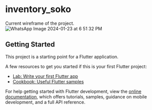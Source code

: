 # inventory_soko

Current wireframe of the project.
![WhatsApp Image 2024-01-23 at 6 51 32 PM](https://github.com/dorcasndungu/inventorysoko/assets/93251516/f2aea5f9-f5bf-427c-9d20-1d10fd553791)


## Getting Started

This project is a starting point for a Flutter application.

A few resources to get you started if this is your first Flutter project:

- [Lab: Write your first Flutter app](https://docs.flutter.dev/get-started/codelab)
- [Cookbook: Useful Flutter samples](https://docs.flutter.dev/cookbook)

For help getting started with Flutter development, view the
[online documentation](https://docs.flutter.dev/), which offers tutorials,
samples, guidance on mobile development, and a full API reference.
